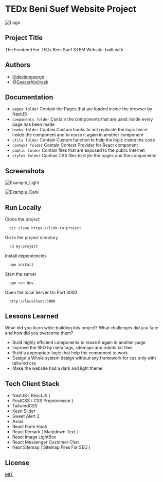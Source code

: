 # TEDx Beni Suef Website Project

![Logo](https://tedxyouthbstem.com/logoWhite.png)

## Project Title

The Frontend For TEDx Beni Suef STEM Website. built with

## Authors

- [@deviengeorge](https://www.github.com/deviengeorge)
- [@GasserAbdlrazk](https://github.com/gasser)

## Documentation

- `pages folder` Contain the Pages that are loaded inside the browser by NextJS
- `components folder` Contain the components that are used inside every page has been made
- `hooks folder` Contain Custom hooks to not replicate the logic twice inside the component and to reuse it again in another component
- `utils folder` Contain Custom function to help the logic inside the code
- `context folder` Contain Context Provider for React component
- `public folder` Contain files that are exposed to the public Internet
- `styles folder` Contain CSS files to style the pages and the components

## Screenshots

![Example_Light](https://siasky.net/_A145vdi94cIVbstf4c8iL8RyLX5Xb5OhcSSgreLSJ1-_g)

![Example_Dark](https://siasky.net/_A2JbQJ_XLDRnvoPf3MQvmZvak0gVawQUrlO3u5eV9uhww)

## Run Locally

Clone the project

```bash
  git clone https://link-to-project
```

Go to the project directory

```bash
  cd my-project
```

Install dependencies

```bash
  npm install
```

Start the server

```bash
  npm run dev
```

Open the local Server On Port 3000

```http
  http://localhost:3000
```

## Lessons Learned

What did you learn while building this project? What challenges did you face and how did you overcome them?

- Build highly efficient components to reuse it again in another page
- Improve the SEO by meta tags, sitemaps and robots.txt files
- Build a appropriate logic that help the component to work
- Design a Whole system design without any framework for css only with tailwind css
- Make the website had a dark and light theme

## Tech Client Stack

- NextJS ( ReactJS )
- PostCSS ( CSS Preprocessor )
- TailwindCSS
- Keen Slider
- Sweet Alert 2
- Axios
- React Form Hook
- React Remark ( Markdown Text )
- React Image LightBox
- React Messenger Customer Chat
- Next Sitemap ( Sitemap Files For SEO )

## License

[MIT](https://choosealicense.com/licenses/mit/)

